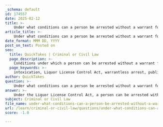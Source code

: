 ```yaml
---
_schema: default
id: 174557
date: 2025-02-12
title: >-
    Under what conditions can a person be arrested without a warrant for intoxication under the Liquor License Control Act?
article_title: >-
    Under what conditions can a person be arrested without a warrant for intoxication under the Liquor License Control Act?
date_format: MMM DD, YYYY
post_on_text: Posted on
seo:
  title: QuickTakes | Criminal or Civil Law
  page_description: >-
    Conditions under which a person can be arrested without a warrant for intoxication under the Liquor License Control Act, focusing on public safety and behavior in public places.
  page_keywords: >-
    intoxication, Liquor License Control Act, warrantless arrest, public intoxication, public safety, common areas, safety concerns, legal framework
author: QuickTakes
question: >-
    Under what conditions can a person be arrested without a warrant for intoxication under the Liquor License Control Act?
answer: >-
    Under the Liquor License Control Act, a person can be arrested without a warrant for intoxication under specific conditions primarily related to public safety. The key conditions include:\n\n1. **Public Intoxication**: The individual must be intoxicated in a public place or a common area. This is crucial as the act focuses on maintaining safety in environments where public order may be compromised due to intoxication.\n\n2. **Safety Concerns**: The arrest is typically justified if the intoxicated individual poses a danger to themselves or others. For example, if a person is behaving aggressively, is unable to care for themselves, or is causing a disturbance, law enforcement officers have the authority to intervene.\n\n3. **Common Areas**: Intoxication in common areas, such as parks, streets, or other public venues, can lead to arrest without a warrant, as these locations are accessible to the public and may require immediate action to prevent harm.\n\n4. **Legal Framework**: The arrest powers are supported by the broader legal framework that allows for warrantless arrests in situations where immediate action is necessary to protect public safety.\n\nIn summary, a person can be arrested without a warrant for intoxication under the Liquor License Control Act if they are intoxicated in a public place and pose a risk to themselves or others, thereby justifying the need for immediate police intervention.
subject: Criminal or Civil Law
file_name: under-what-conditions-can-a-person-be-arrested-without-a-warrant-for-intoxication-under-the-liquor-license-control-act.md
url: /learn/criminal-or-civil-law/questions/under-what-conditions-can-a-person-be-arrested-without-a-warrant-for-intoxication-under-the-liquor-license-control-act
score: -1.0

---
```


&nbsp;